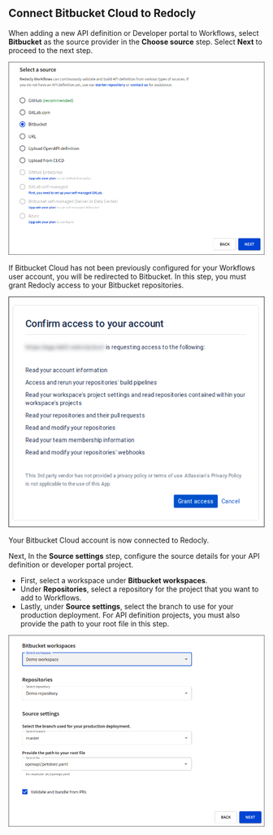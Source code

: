 ## Connect Bitbucket Cloud to Redocly

When adding a new API definition or Developer portal to Workflows, select **Bitbucket** as the source provider in the **Choose source** step.
Select **Next** to proceed to the next step.

![Connect Bitbucket Cloud](images/bitbucket-select-source.png)

If Bitbucket Cloud has not been previously configured for your Workflows user account, you will be redirected to Bitbucket.
In this step, you must grant Redocly access to your Bitbucket repositories.

![Grant access your Bitbucket account](images/bitbucket-grant-access.png)

Your Bitbucket Cloud account is now connected to Redocly.

Next, In the **Source settings** step, configure the source details for your API definition or developer portal project.

- First, select a workspace under **Bitbucket workspaces**.
- Under **Repositories**, select a repository for the project that you want to add to Workflows.
- Lastly, under **Source settings**, select the branch to use for your production deployment. For API definition projects, you must also provide the path to your root file in this step.

![Configure Bitbucket Cloud source](images/bitbucket-configure-source.png)
